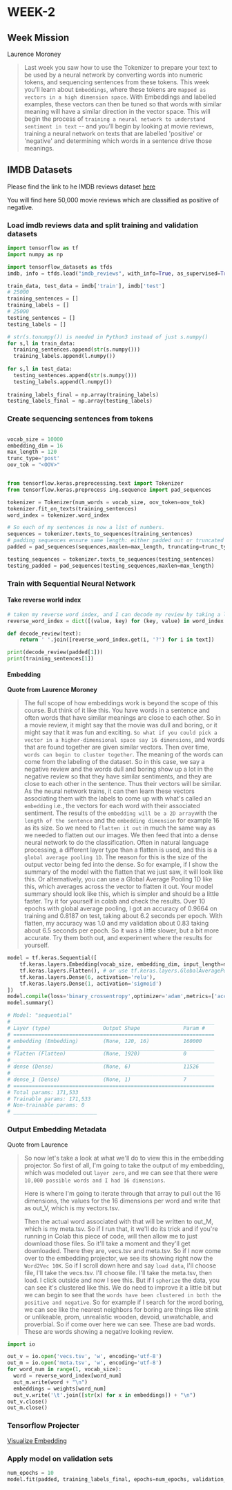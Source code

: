 # WEEK-2

## Week Mission
Laurence Moroney
> Last week you saw how to use the Tokenizer to prepare your text to be used by a neural network by converting words into numeric tokens, and sequencing sentences from these tokens. This week you'll learn about `Embeddings`, where these tokens are `mapped as vectors in a high dimension space`. With Embeddings and labelled examples, these vectors can then be tuned so that words with similar meaning will have a similar direction in the vector space. This will begin the process of `training a neural network to understand sentiment in text` -- and you'll begin by looking at movie reviews, training a neural network on texts that are labelled 'positive' or 'negative' and determining which words in a sentence drive those meanings.
> 
## IMDB Datasets

Please find the link to he IMDB reviews dataset [here](http://ai.stanford.edu/~amaas/data/sentiment/)

You will find here 50,000 movie reviews which are classified as positive of negative.


### Load imdb reviews data and split training and validation datasets
```python
import tensorflow as tf
import numpy as np

import tensorflow_datasets as tfds
imdb, info = tfds.load("imdb_reviews", with_info=True, as_supervised=True)

train_data, test_data = imdb['train'], imdb['test']
# 25000
training_sentences = []
training_labels = []
# 25000
testing_sentences = []
testing_labels = []

# str(s.tonumpy()) is needed in Python3 instead of just s.numpy()
for s,l in train_data:
  training_sentences.append(str(s.numpy()))
  training_labels.append(l.numpy())
  
for s,l in test_data:
  testing_sentences.append(str(s.numpy()))
  testing_labels.append(l.numpy())
  
training_labels_final = np.array(training_labels)
testing_labels_final = np.array(testing_labels)

```

### Create sequencing sentences from tokens
```python

vocab_size = 10000
embedding_dim = 16
max_length = 120
trunc_type='post'
oov_tok = "<OOV>"


from tensorflow.keras.preprocessing.text import Tokenizer
from tensorflow.keras.preprocess ing.sequence import pad_sequences

tokenizer = Tokenizer(num_words = vocab_size, oov_token=oov_tok)
tokenizer.fit_on_texts(training_sentences)
word_index = tokenizer.word_index

# So each of my sentences is now a list of numbers.
sequences = tokenizer.texts_to_sequences(training_sentences)
# padding sequences ensure same length: either padded out or truncated to suit
padded = pad_sequences(sequences,maxlen=max_length, truncating=trunc_type)

testing_sequences = tokenizer.texts_to_sequences(testing_sentences)
testing_padded = pad_sequences(testing_sequences,maxlen=max_length)
```
### Train with Sequential Neural Network 

#### Take reverse world index
```python
# taken my reverse word index, and I can decode my review by taking a look at # the numbers in that review and reversing that into a word.
reverse_word_index = dict([(value, key) for (key, value) in word_index.items()])

def decode_review(text):
    return ' '.join([reverse_word_index.get(i, '?') for i in text])

print(decode_review(padded[1]))
print(training_sentences[1])
```

#### Embedding 
**Quote from Laurence Moroney**
>The full scope of how embeddings work is beyond the scope of this course. But think of it like this. You have words in a sentence and often words that have similar meanings are close to each other. So in a movie review, it might say that the movie was dull and boring, or it might say that it was fun and exciting. `So what if you could pick a vector in a higher-dimensional space say 16 dimensions`, and words that are found together are given similar vectors. Then over time, `words can begin to cluster together`. The meaning of the words can come from the labeling of the dataset. So in this case, we say a negative review and the words dull and boring show up a lot in the negative review so that they have similar sentiments, and they are close to each other in the sentence. Thus their vectors will be similar. As the neural network trains, it can then learn these vectors associating them with the labels to come up with what's called an `embedding` i.e., the vectors for each word with their associated sentiment. The results of the `embedding will be a 2D array`with the `length of the sentence` and the `embedding dimension` for example 16 as its size. So we need to `flatten it out` in much the same way as we needed to flatten out our images. We then feed that into a dense neural network to do the classification. Often in natural language processing, a different layer type than a flatten is used, and this is a `global average pooling 1D`. The reason for this is the size of the output vector being fed into the dense. So for example, if I show the summary of the model with the flatten that we just saw, it will look like this. Or alternatively, you can use a Global Average Pooling 1D like this, which averages across the vector to flatten it out. Your model summary should look like this, which is simpler and should be a little faster. Try it for yourself in colab and check the results. Over 10 epochs with global average pooling, I got an accuracy of 0.9664 on training and 0.8187 on test, taking about 6.2 seconds per epoch. With flatten, my accuracy was 1.0 and my validation about 0.83 taking about 6.5 seconds per epoch. So it was a little slower, but a bit more accurate. Try them both out, and experiment where the results for yourself.

```python
model = tf.keras.Sequential([
    tf.keras.layers.Embedding(vocab_size, embedding_dim, input_length=max_length),
    tf.keras.layers.Flatten(), # or use tf.keras.layers.GlobalAveragePooling1D(),
    tf.keras.layers.Dense(6, activation='relu'),
    tf.keras.layers.Dense(1, activation='sigmoid')
])
model.compile(loss='binary_crossentropy',optimizer='adam',metrics=['accuracy'])
model.summary()

# Model: "sequential"
# _________________________________________________________________
# Layer (type)                 Output Shape              Param #   
# =================================================================
# embedding (Embedding)        (None, 120, 16)           160000    
# _________________________________________________________________
# flatten (Flatten)            (None, 1920)              0         
# _________________________________________________________________
# dense (Dense)                (None, 6)                 11526     
# _________________________________________________________________
# dense_1 (Dense)              (None, 1)                 7         
# =================================================================
# Total params: 171,533
# Trainable params: 171,533
# Non-trainable params: 0
# ___________________________
```
### Output Embedding Metadata
Quote from Laurence

> So now let's take a look at what we'll do to view this in the embedding projector. So first of all, I'm going to take the output of my embedding, which was modeled out `layer zero`, and we can see that there were `10,000 possible words and I had 16 dimensions`. 
> 
> Here is where I'm going to iterate through that array to pull out the 16 dimensions, the values for the 16 dimensions per word and write that as out_V, which is my vectors.tsv. 
> 
> Then the actual word associated with that will be written to out_M, which is my meta.tsv. So if I run that, it we'll do its trick and if you're running in Colab this piece of code, will then allow me to just download those files. So it'll take a moment and they'll get downloaded. There they are, vecs.tsv and meta.tsv. So if I now come over to the embedding projector, we see its showing right now the `Word2Vec 10K`. So if I scroll down here and say `load data`, I'll choose file, I'll take the vecs.tsv. I'll choose file. I'll take the meta.tsv, then load. I click outside and now I see this. But if I `spherize` the data, you can see it's clustered like this. We do need to improve it a little bit but we can begin to see that the `words have been clustered in both the positive and negative`. So for example if I search for the word boring, we can see like the nearest neighbors for boring are things like stink or unlikeable, prom, unrealistic wooden, devoid, unwatchable, and proverbial. So if come over here we can see. These are bad words. These are words showing a negative looking review.
 
```python
import io

out_v = io.open('vecs.tsv', 'w', encoding='utf-8')
out_m = io.open('meta.tsv', 'w', encoding='utf-8')
for word_num in range(1, vocab_size):
  word = reverse_word_index[word_num]
  out_m.write(word + "\n")
  embeddings = weights[word_num]
  out_v.write('\t'.join([str(x) for x in embeddings]) + "\n")
out_v.close()
out_m.close()
```
### Tensorflow Projecter 
[Visualize Embedding](https://projector.tensorflow.org)

### Apply model on validation sets
```python
num_epochs = 10
model.fit(padded, training_labels_final, epochs=num_epochs, validation_data=(testing_padded, testing_labels_final))
```
